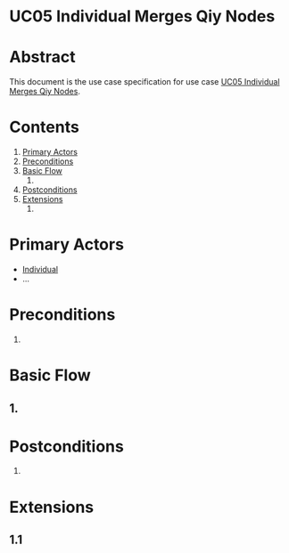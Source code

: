 # UC05 Individual Merges Qiy Nodes

# Abstract

This document is the use case specification for use case [UC05 Individual Merges Qiy Nodes](UC05%20Individual%20Merges%20Qiy%20Nodes.md).

# Contents


1. [Primary Actors](#primary-actors)
1. [Preconditions](#preconditions)
1. [Basic Flow](#basic-flow)
	1. [](#1-)
1. [Postconditions](#postconditions)
1. [Extensions](#extensions)
	1. [](#11-)

# Primary Actors

* [Individual](../Definitions.md#individual)
* ...

# Preconditions

1.

# Basic Flow

## 1. 

# Postconditions

1.

# Extensions

## 1.1

